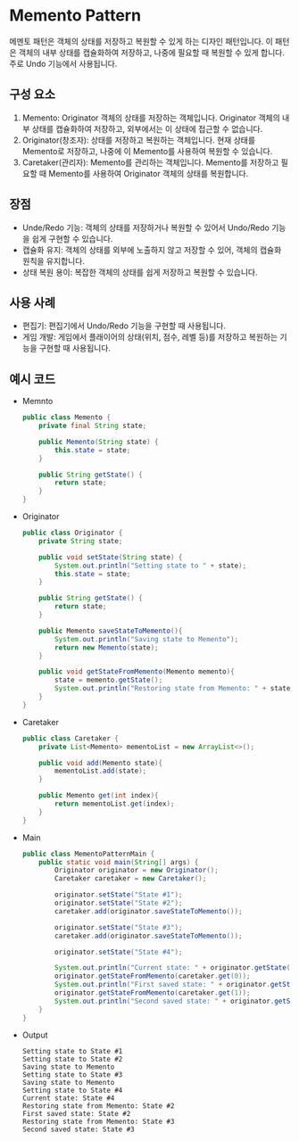 # Memento Pattern
메멘토 패턴은 객체의 상태를 저장하고 복원할 수 있게 하는 디자인 패턴입니다.
이 패턴은 객체의 내부 상태를 캡슐화하여 저장하고, 나중에 필요할 때 복원할 수 있게 합니다. 
주로 Undo 기능에서 사용됩니다.

## 구성 요소
1. Memento: Originator 객체의 상태를 저장하는 객체입니다. Originator 객체의 내부 상태를 캡슐화하여 저장하고, 외부에서는 이 상태에 접근할 수 없습니다.
2. Originator(창조자): 상태를 저장하고 복원하는 객체입니다. 현재 상태를 Memento로 저장하고, 나중에 이 Memento를 사용하여 복원할 수 있습니다.
3. Caretaker(관리자): Memento를 관리하는 객체입니다. Memento를 저장하고 필요할 때 Memento를 사용하여 Originator 객체의 상태를 복원합니다.

## 장점
* Unde/Redo 기능: 객체의 상태를 저장하거나 복원할 수 있어서 Undo/Redo 기능을 쉽게 구현할 수 있습니다.
* 캡슐화 유지: 객체의 상태를 외부에 노출하지 않고 저장할 수 있어, 객체의 캡슐화 원칙을 유지합니다.
* 상태 복원 용이: 복잡한 객체의 상태를 쉽게 저장하고 복원할 수 있습니다.

## 사용 사례
* 편집기: 편집기에서 Undo/Redo 기능을 구현할 때 사용됩니다.
* 게임 개발: 게임에서 플래이어의 상태(위치, 점수, 레벨 등)를 저장하고 복원하는 기능을 구현할 때 사용됩니다.

## 예시 코드
* Memnto
    ```java
    public class Memento {
        private final String state;
    
        public Memento(String state) {
            this.state = state;
        }
    
        public String getState() {
            return state;
        }
    }
    ```
* Originator
    ```java
    public class Originator {
        private String state;
    
        public void setState(String state) {
            System.out.println("Setting state to " + state);
            this.state = state;
        }
    
        public String getState() {
            return state;
        }
    
        public Memento saveStateToMemento(){
            System.out.println("Saving state to Memento");
            return new Memento(state);
        }
    
        public void getStateFromMemento(Memento memento){
            state = memento.getState();
            System.out.println("Restoring state from Memento: " + state);
        }
    }
    ```

* Caretaker
    ```java
    public class Caretaker {
        private List<Memento> mementoList = new ArrayList<>();
    
        public void add(Memento state){
            mementoList.add(state);
        }
    
        public Memento get(int index){
            return mementoList.get(index);
        }
    }
    ```

* Main
    ```java
    public class MementoPatternMain {
        public static void main(String[] args) {
            Originator originator = new Originator();
            Caretaker caretaker = new Caretaker();
    
            originator.setState("State #1");
            originator.setState("State #2");
            caretaker.add(originator.saveStateToMemento());
    
            originator.setState("State #3");
            caretaker.add(originator.saveStateToMemento());
    
            originator.setState("State #4");
    
            System.out.println("Current state: " + originator.getState());
            originator.getStateFromMemento(caretaker.get(0));
            System.out.println("First saved state: " + originator.getState());
            originator.getStateFromMemento(caretaker.get(1));
            System.out.println("Second saved state: " + originator.getState());
        }
    }
    ```
  
* Output
    ```shell
    Setting state to State #1
    Setting state to State #2
    Saving state to Memento
    Setting state to State #3
    Saving state to Memento
    Setting state to State #4
    Current state: State #4
    Restoring state from Memento: State #2
    First saved state: State #2
    Restoring state from Memento: State #3
    Second saved state: State #3
    ```